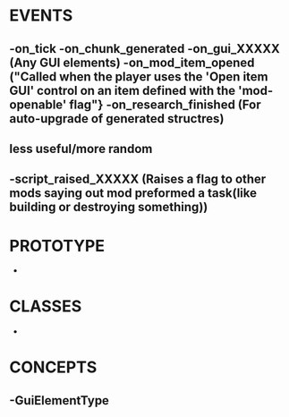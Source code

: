 EVENTS
================
-on_tick
-on_chunk_generated
-on_gui_XXXXX (Any GUI elements)
-on_mod_item_opened	("Called when the player uses the 'Open item GUI' control on an item defined with the 'mod-openable' flag"}
-on_research_finished (For auto-upgrade of generated structres)
-

less useful/more random
--------------------------
-script_raised_XXXXX (Raises a flag to other mods saying out mod preformed a task(like building or destroying something))
-

PROTOTYPE
================
-

CLASSES
================
-

CONCEPTS
================
-GuiElementType
-

